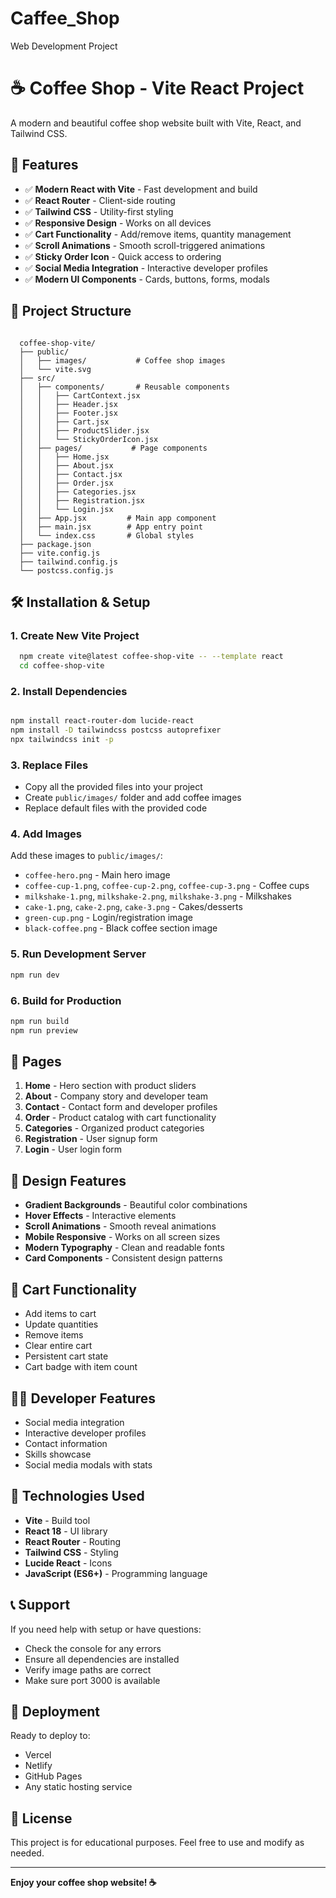 # Caffee_Shop
Web Development Project



# ☕ Coffee Shop - Vite React Project

A modern and beautiful coffee shop website built with Vite, React, and Tailwind CSS.

## 🚀 Features

- ✅ **Modern React with Vite** - Fast development and build
- ✅ **React Router** - Client-side routing
- ✅ **Tailwind CSS** - Utility-first styling
- ✅ **Responsive Design** - Works on all devices
- ✅ **Cart Functionality** - Add/remove items, quantity management
- ✅ **Scroll Animations** - Smooth scroll-triggered animations
- ✅ **Sticky Order Icon** - Quick access to ordering
- ✅ **Social Media Integration** - Interactive developer profiles
- ✅ **Modern UI Components** - Cards, buttons, forms, modals

## 📁 Project Structure

```

  coffee-shop-vite/
  ├── public/
  │   ├── images/           # Coffee shop images
  │   └── vite.svg
  ├── src/
  │   ├── components/       # Reusable components
  │   │   ├── CartContext.jsx
  │   │   ├── Header.jsx
  │   │   ├── Footer.jsx
  │   │   ├── Cart.jsx
  │   │   ├── ProductSlider.jsx
  │   │   └── StickyOrderIcon.jsx
  │   ├── pages/           # Page components
  │   │   ├── Home.jsx
  │   │   ├── About.jsx
  │   │   ├── Contact.jsx
  │   │   ├── Order.jsx
  │   │   ├── Categories.jsx
  │   │   ├── Registration.jsx
  │   │   └── Login.jsx
  │   ├── App.jsx         # Main app component
  │   ├── main.jsx        # App entry point
  │   └── index.css       # Global styles
  ├── package.json
  ├── vite.config.js
  ├── tailwind.config.js
  └── postcss.config.js

```

## 🛠️ Installation & Setup

### 1. Create New Vite Project
```bash
  npm create vite@latest coffee-shop-vite -- --template react
  cd coffee-shop-vite
```

### 2. Install Dependencies
```bash

npm install react-router-dom lucide-react
npm install -D tailwindcss postcss autoprefixer
npx tailwindcss init -p

```

### 3. Replace Files
- Copy all the provided files into your project
- Create `public/images/` folder and add coffee images
- Replace default files with the provided code

### 4. Add Images
Add these images to `public/images/`:
- `coffee-hero.png` - Main hero image
- `coffee-cup-1.png`, `coffee-cup-2.png`, `coffee-cup-3.png` - Coffee cups
- `milkshake-1.png`, `milkshake-2.png`, `milkshake-3.png` - Milkshakes
- `cake-1.png`, `cake-2.png`, `cake-3.png` - Cakes/desserts
- `green-cup.png` - Login/registration image
- `black-coffee.png` - Black coffee section image

### 5. Run Development Server
```bash
npm run dev
```

### 6. Build for Production
```bash
npm run build
npm run preview
```

## 📱 Pages

1. **Home** - Hero section with product sliders
2. **About** - Company story and developer team
3. **Contact** - Contact form and developer profiles
4. **Order** - Product catalog with cart functionality
5. **Categories** - Organized product categories
6. **Registration** - User signup form
7. **Login** - User login form

## 🎨 Design Features

- **Gradient Backgrounds** - Beautiful color combinations
- **Hover Effects** - Interactive elements
- **Scroll Animations** - Smooth reveal animations
- **Mobile Responsive** - Works on all screen sizes
- **Modern Typography** - Clean and readable fonts
- **Card Components** - Consistent design patterns

## 🛒 Cart Functionality

- Add items to cart
- Update quantities
- Remove items
- Clear entire cart
- Persistent cart state
- Cart badge with item count

## 👨‍💻 Developer Features

- Social media integration
- Interactive developer profiles
- Contact information
- Skills showcase
- Social media modals with stats

## 🔧 Technologies Used

- **Vite** - Build tool
- **React 18** - UI library
- **React Router** - Routing
- **Tailwind CSS** - Styling
- **Lucide React** - Icons
- **JavaScript (ES6+)** - Programming language

## 📞 Support

If you need help with setup or have questions:
- Check the console for any errors
- Ensure all dependencies are installed
- Verify image paths are correct
- Make sure port 3000 is available

## 🚀 Deployment

Ready to deploy to:
- Vercel
- Netlify
- GitHub Pages
- Any static hosting service

## 📝 License

This project is for educational purposes. Feel free to use and modify as needed.

---

**Enjoy your coffee shop website! ☕**
